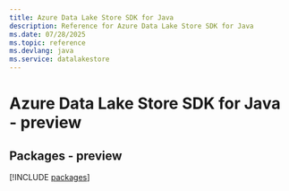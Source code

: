 ```yaml
---
title: Azure Data Lake Store SDK for Java
description: Reference for Azure Data Lake Store SDK for Java
ms.date: 07/28/2025
ms.topic: reference
ms.devlang: java
ms.service: datalakestore
---
```

# Azure Data Lake Store SDK for Java - preview
## Packages - preview
[!INCLUDE [packages](data-lake-store-index.md)]